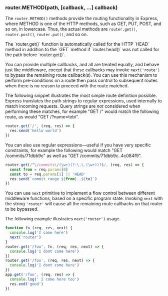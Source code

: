 <h3 id='router.METHOD'>router.METHOD(path, [callback, ...] callback)</h3>

The `router.METHOD()` methods provide the routing functionality in Express,
where METHOD is one of the HTTP methods, such as GET, PUT, POST, and so on,
in lowercase. Thus, the actual methods are `router.get()`, `router.post()`,
`router.put()`, and so on.

<div class="doc-box doc-info" markdown="1">
  The `router.get()` function is automatically called for the HTTP `HEAD` method in
  addition to the `GET` method if `router.head()` was not called for the
  path before `router.get()`.
</div>

You can provide multiple callbacks, and all are treated equally, and behave just
like middleware, except that these callbacks may invoke `next('route')`
to bypass the remaining route callback(s). You can use this mechanism to perform
pre-conditions on a route then pass control to subsequent routes when there is no
reason to proceed with the route matched.

The following snippet illustrates the most simple route definition possible.
Express translates the path strings to regular expressions, used internally
to match incoming requests. Query strings are _not_ considered when performing
these matches, for example "GET /" would match the following route, as would
"GET /?name=tobi".

```js
router.get('/', (req, res) => {
  res.send('hello world')
})
```

You can also use regular expressions&mdash;useful if you have very specific
constraints, for example the following would match "GET /commits/71dbb9c" as well
as "GET /commits/71dbb9c..4c084f9".

```js
router.get(/^\/commits\/(\w+)(?:\.\.(\w+))?$/, (req, res) => {
  const from = req.params[0]
  const to = req.params[1] || 'HEAD'
  res.send(`commit range ${from}..${to}`)
})
```

You can use `next` primitive to implement a flow control between different
middleware functions, based on a specific program state. Invoking `next` with
the string `'router'` will cause all the remaining route callbacks on that router
to be bypassed.

The following example illustrates `next('router')` usage.

```js
function fn (req, res, next) {
  console.log('I come here')
  next('router')
}
router.get('/foo', fn, (req, res, next) => {
  console.log('I dont come here')
})
router.get('/foo', (req, res, next) => {
  console.log('I dont come here')
})
app.get('/foo', (req, res) => {
  console.log(' I come here too')
  res.end('good')
})
```

